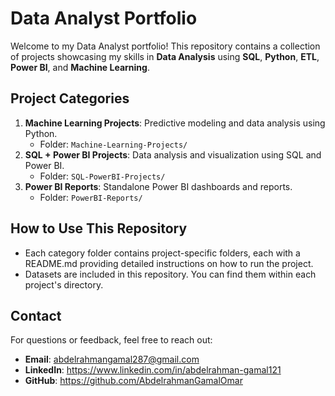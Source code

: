 # Data Analyst Portfolio

Welcome to my Data Analyst portfolio! This repository contains a collection of projects showcasing my skills in **Data Analysis** using **SQL**, **Python**, **ETL**, **Power BI**, and **Machine Learning**.

## Project Categories
1. **Machine Learning Projects**: Predictive modeling and data analysis using Python.
   - Folder: `Machine-Learning-Projects/`
2. **SQL + Power BI Projects**: Data analysis and visualization using SQL and Power BI.
   - Folder: `SQL-PowerBI-Projects/`
3. **Power BI Reports**: Standalone Power BI dashboards and reports.
   - Folder: `PowerBI-Reports/`

## How to Use This Repository
- Each category folder contains project-specific folders, each with a README.md providing detailed instructions on how to run the project.
- Datasets are included in this repository. You can find them within each project's directory.

## Contact
For questions or feedback, feel free to reach out:
- **Email**: abdelrahmangamal287@gmail.com
- **LinkedIn**: https://www.linkedin.com/in/abdelrahman-gamal121
- **GitHub**: https://github.com/AbdelrahmanGamalOmar
